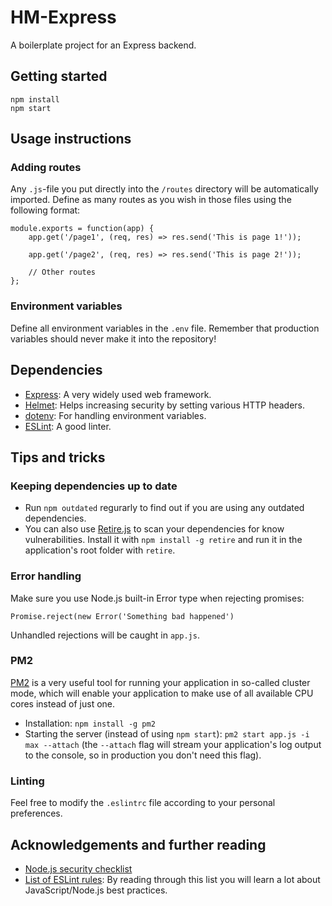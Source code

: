 # HM-Express
A boilerplate project for an Express backend.

## Getting started
    npm install 
    npm start
    
## Usage instructions

### Adding routes
Any `.js`-file you put directly into the `/routes` directory will be automatically imported. Define as many routes as you wish in those files using the following format:

    module.exports = function(app) {
        app.get('/page1', (req, res) => res.send('This is page 1!'));
        
        app.get('/page2', (req, res) => res.send('This is page 2!'));
        
        // Other routes
    };

### Environment variables
Define all environment variables in the `.env` file. Remember that production variables should never make it into the repository!
    
## Dependencies
* [Express](https://expressjs.com/): A very widely used web framework.
* [Helmet](https://github.com/helmetjs/helmet): Helps increasing security by setting various HTTP headers.
* [dotenv](https://github.com/motdotla/dotenv): For handling environment variables.
* [ESLint](https://eslint.org/): A good linter.

## Tips and tricks
### Keeping dependencies up to date
* Run `npm outdated` regurarly to find out if you are using any outdated dependencies.
* You can also use [Retire.js](https://github.com/RetireJS/retire.js/) to scan your dependencies for know vulnerabilities. Install it with `npm install -g retire` and run it in the application's root folder with `retire`.

### Error handling
Make sure you use Node.js built-in Error type when rejecting promises:  

    Promise.reject(new Error('Something bad happened')
    
Unhandled rejections will be caught in `app.js`.

### PM2
[PM2](http://pm2.keymetrics.io/) is a very useful tool for running your application in so-called cluster mode, which will enable your application to make use of all available CPU cores instead of just one.
* Installation: `npm install -g pm2`
* Starting the server (instead of using `npm start`): `pm2 start app.js -i max --attach` (the `--attach` flag will stream your application's log output to the console, so in production you don't need this flag).

### Linting
Feel free to modify the `.eslintrc` file according to your personal preferences.

## Acknowledgements and further reading
* [Node.js security checklist](https://blog.risingstack.com/node-js-security-checklist/)
* [List of ESLint rules](https://eslint.org/docs/rules/): By reading through this list you will learn a lot about JavaScript/Node.js best practices.

